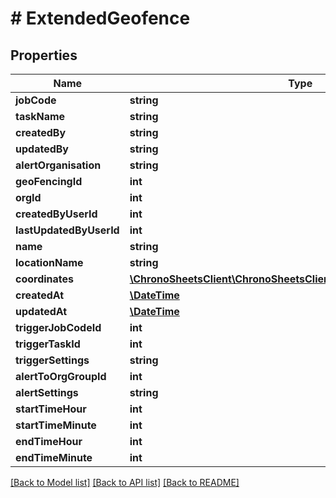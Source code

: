 # # ExtendedGeofence

## Properties

Name | Type | Description | Notes
------------ | ------------- | ------------- | -------------
**jobCode** | **string** |  | [optional] 
**taskName** | **string** |  | [optional] 
**createdBy** | **string** |  | [optional] 
**updatedBy** | **string** |  | [optional] 
**alertOrganisation** | **string** |  | [optional] 
**geoFencingId** | **int** |  | [optional] 
**orgId** | **int** |  | [optional] 
**createdByUserId** | **int** |  | [optional] 
**lastUpdatedByUserId** | **int** |  | [optional] 
**name** | **string** |  | [optional] 
**locationName** | **string** |  | [optional] 
**coordinates** | [**\ChronoSheetsClient\ChronoSheetsClientLibModel\BasicCoordinate[]**](BasicCoordinate.md) |  | [optional] 
**createdAt** | [**\DateTime**](\DateTime.md) |  | [optional] 
**updatedAt** | [**\DateTime**](\DateTime.md) |  | [optional] 
**triggerJobCodeId** | **int** |  | [optional] 
**triggerTaskId** | **int** |  | [optional] 
**triggerSettings** | **string** |  | [optional] 
**alertToOrgGroupId** | **int** |  | [optional] 
**alertSettings** | **string** |  | [optional] 
**startTimeHour** | **int** |  | [optional] 
**startTimeMinute** | **int** |  | [optional] 
**endTimeHour** | **int** |  | [optional] 
**endTimeMinute** | **int** |  | [optional] 

[[Back to Model list]](../../README.md#documentation-for-models) [[Back to API list]](../../README.md#documentation-for-api-endpoints) [[Back to README]](../../README.md)


